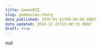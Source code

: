 ```yaml
---
title: Gamma校正
slug: gammaxiao-zheng
date_published: 1970-01-01T00:00:00.000Z
date_updated: 2018-12-25T15:00:33.000Z
draft: true
---
```


null
